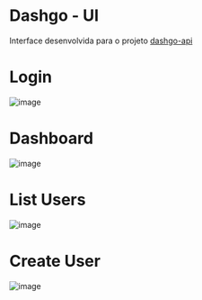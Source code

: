 # Dashgo - UI
Interface desenvolvida para o projeto [dashgo-api](https://github.com/DevSouza/dashgo-api)

# Login
![image](https://user-images.githubusercontent.com/24610869/150029624-74dad28a-a961-48fe-b9c6-516416b2943c.png)

# Dashboard
![image](https://user-images.githubusercontent.com/24610869/150029684-5fa354b0-80d5-4723-8f04-924bad198a30.png)

# List Users
![image](https://user-images.githubusercontent.com/24610869/150030473-354fd86f-9d78-4ea9-aceb-73bfd64ad4c1.png)

# Create User
![image](https://user-images.githubusercontent.com/24610869/150029776-6a9eb7dd-9233-443e-9a2e-4d45f8cb7726.png)
